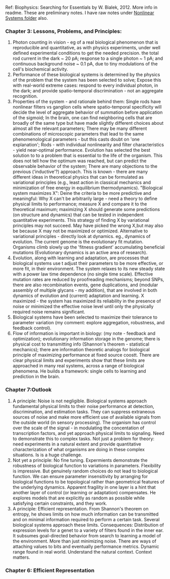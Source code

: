 Ref: Biophysics: Searching for Essentials by W. Bialek, 2012. More info in readme. These are preliminary notes. I have raw notes under [Nonlinear Systems folder](https://github.com/shankar4/Nonlinear-Systems/blob/master/Biophysics/biophysics.md) also. 

### Chapter 3: Lessons, Problems, and Principles:
1. Photon counting in vision - eg of a real biological phenomenon that is reproducible and quantitative, as with physics experiments, under well defined experimental conditions to get the needed precision. the total rod current in the dark ~ 20 pA; response to a single photon ~ 1 pA; and continuous background noise ~ 0.1 pA, due to tiny modulations of the cell's biochemical activity. 
2. Performance of these biological systems is determined by the physics of the problem that the system has been selected to solve; Expose this with real-world extreme cases: respond to every individual photon, in the dark; and provide spatio-temporal discrimination - not an aggregate recognition. 
3. Properties of the system - and rationale behind them:  Single rods have nonlinear filters vs ganglion cells where spatio-temporal specificity will decide the level of aggregate behavior of summation before application of the sigmoid; In the brain, one can find neighboring cells that are broadly of the same type but have made slightly different choices about almost all the relevant parameters; There may be many different combinations of microscopic parameters that lead to the same phenomenological parameters - but this casts doubt on 'one explanation'; Rods - with individual nonlinearity and filter characteristics - yield near-optimal performance. Evolution has selected the best solution to to a problem that is essential to the life of the organism. This does not tell how the optimum was reached, but can predict the observable behavior of the system; There are many objections to the previous ('inductive'?) approach. This is known - there are many different ideas in theoretical physics that can be formulated as variational principles (e.g., least action in classical mechanics and minimization of free energy in equilibrium thermodynamics). "Biological system maximizes X": Deine the criteria to be more predictive and meaningful: Why X can't be arbitrarily large - need a theory to define physical limits to performance; measure X and compare it to the theoretical maximum; maximizing X should generate some predictions (on structure and dynamics) that can be tested in independent quantitative experiments. This strategy of finding X by variational principles may not succeed. May have picked the wrong X,but may also be because X may not be maximized or optimized. Alternative to variational principles - directly look at dynamics. eg., dynamics of evolution. The current genome is the evolutionary fit mutation. Organisms climb slowly up the 'fitness gradient' accumulating beneficial mutations (Evolutionary dynamics is an active area of research). 
4. Evolution, along with learning and adaptation, are processes that biological systems use t adjust their parameters to be more effective, or more fit, in their environment. The system relaxes to its new steady state with a power law time dependence (no single time scale). Effective mutation rates are reduced by proofreading mechanisms; beyond SNPs, there are also recombination events, gene duplications, and (modular assembly of multiple glycans - my addition), that are involved in both dynamics of evolution and (current) adaptation and learning. X maximized - the system has maximized its reliability in the presence of noise or minimized the effective noise level until only the physically required noise remains significant. 
5. Biological systems have been selected to maximize their tolerance to parameter variation (my comment: explore aggregation, robustness, and feedback control). 
6. Flow of information is important in biology: (my note - feedback and optimization); evolutionary information storage in the genome; there is physical cost to transmitting info (Shannon's theorem - statistical mechanics); there are information theoretic analogs for biological principle of maximizing performance at fixed source coostt. There are clear physical limits and experiments show that these limits are approached in many real systems, across a range of biological phenomena. He builds a framework: single cells to learning and prediction in the brain. 

### Chapter 7:Outlook
1. A principle: Noise is not negligible. Biological systems approach fundamental physical limits to their noise performance at detection, discrimination, and estimation tasks. They can suppress extraneous sources of noise and make more efficient use of available signals from the outside world (in sensory processing). The organism has control over the scale of the signal - in modulating the concentation of transcription factors, and yet approach physical limits to signaling. Need to demonstrate this to complex tasks. Not just a problem for theory: need experiments in a natural extent and provide quantitative characterization of what organisms are doing in these complex situations. Is is a huge challenge. 
2. Not yet a principle: No fine tuning. Expermients demonstrate the robustness of biological function to variations in parameters. Flexibility is impressive. But genuinely random choices do not lead to biological function. We can ensure parameter insensitivity by arranging for biological functions to be topological rather than geometrical features of the underlying dynamics. Apparent fragility in one layer is a hint that another layer of control (or learning or adaptation) compensates. He explores models that are explicitly as random as possible while satisfying certain constraints, and they work. 
3. A principle: Efficient representation. From Shannon's theorem on entropy, he shows limits on how much information can be transmitted and on minimal information required to perform a certain task. Several biological systems approach these limits. Consequences: Distribution of expression levels for a genet to a variety of filters found in the inner ear. It subsumes goal-directed behavior from search to learning a model of the environment. More than just minimizing noise. There are ways of attaching values to bits and eventually performance metrics. Dynamic range found in real world. Understand the natural context. Context matters. 

### Chapter 6: Efficient Representation
